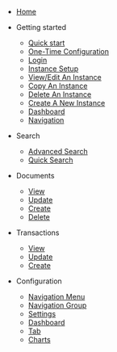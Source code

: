 - [Home](/)

- Getting started

  - [Quick start](/quickstart/)
   - [One-Time Configuration](/quickstart/?id=one-time-configuration)
   - [Login](/quickstart/?id=login)
   - [Instance Setup](/quickstart/?id=instance-setup)
   - [View/Edit An Instance](/quickstart/?id=viewedit-an-instance)
   - [Copy An Instance](/quickstart/?id=copy-an-instance)
   - [Delete An Instance](/quickstart/?id=delete-an-instance)
   - [Create A New Instance](/quickstart/?id=create-a-new-instance)
  - [Dashboard](/dashboard/)
  - [Navigation](/navigation/)

- Search
  - [Advanced Search](/search/)
  - [Quick Search](/search/?id=quick-search)
  
- Documents
  - [View](configuration.md)
  - [Update](themes.md)
  - [Create](configuration.md)
  - [Delete](themes.md)

- Transactions
  - [View](configuration.md)
  - [Update](themes.md)
  - [Create](configuration.md)

- Configuration
  - [Navigation Menu](deploy.md)
   - [Navigation Group](helpers.md)
  - [Settings](helpers.md)  
  - [Dashboard](helpers.md)  
   - [Tab](helpers.md)
  - [Charts](deploy.md)
